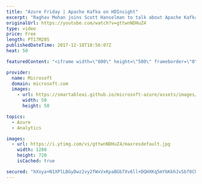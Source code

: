 ```yaml
---
title: "Azure Friday | Apache Kafka on HDInsight"
excerpt: "Raghav Mohan joins Scott Hanselman to talk about Apache Kafka on HDInsight, which added the open-source distributed streaming platform last year to complete a scalable, big data streaming scenario on Azure. The service has come a long way since - processing millions of events/sec, petabytes of data/day"
originalUrl: https://youtube.com/watch?v=gttwnNDHuZ4
type: video
price: Free
length: PT17M20S
publishedDateTime: 2017-12-18T18:56:07Z
heat: 50

featuredContent: "<iframe width=\"800\" height=\"500\" frameborder=\"0\" src=\"https://www.youtube.com/embed/gttwnNDHuZ4\" allow=\"accelerometer; autoplay; encrypted-media; gyroscope; picture-in-picture\" allowfullscreen></iframe>"

provider:
  name: Microsoft
  domain: microsoft.com
  images:
    - url: https://smartableai.github.io/microsoft-azure/assets/images/organizations/microsoft.com-50x50.jpg
      width: 50
      height: 50

topics:
  - Azure
  - Analytics

images:
  - url: https://i.ytimg.com/vi/gttwnNDHuZ4/maxresdefault.jpg
    width: 1280
    height: 720
    isCached: true

secured: "hXxya+N1XPlLBGyDwz2vy2fWxVxKpaBGb7Xv6ll+DQHXKq5mYbKkhJvSbf0Ch2hZVr2mQSjRSKr+qL3WrfJj+rsKRLjupK7ulT6NhmCIgVrIwoqpV+J/fZrXIUMy5O7D1PiR1uVV50SorBiswRNFZAsFVfS5mnrs4T0oJv39xVfx9MC1jZAQeFbOp/iJLRQF8NdKps7aTWC9HZw4sa3PQsMt4SwmJ8onfFPFws4Olq9yvAb2LKq3yyriPEyYi1RQWaxaMQZWNn39BfYK96kE9izWHEbwOZAjkyUSQJXPL+tXAvLnSZsp4eG4EGRLwL6WzpKhC53OhOqHOkWBWElFVhz01rG7qZap8R2MpOCb61x1GbgHJRBUxSH3aFMizBMDp/XtFA6c8MGFXs33ARz0ul4PgZS3IiY3vOSNJDIvje0=;1KfsNmvUqBz1bUv4lv+7Ag=="
---
```


